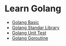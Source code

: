 # Learn Golang

- [Golang Basic](https://github.com/fhasnur/learn-golang/tree/main/golang-basic)
- [Golang Standar Library](https://github.com/fhasnur/learn-golang/tree/main/golang-standar-library)
- [Golang Unit Test](https://github.com/fhasnur/learn-golang/tree/main/golang-unit-test)
- [Golang Goroutine](https://github.com/fhasnur/learn-golang/tree/main/golang-goroutine)
